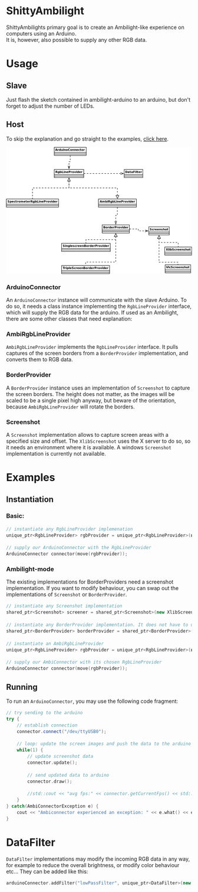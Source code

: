 # ShittyAmbilight
ShittyAmbilights primary goal is to create an Ambilight-like experience on computers using an Arduino.  
It is, however, also possible to supply any other RGB data.  

# Usage
## Slave
Just flash the sketch contained in ambilight-arduino to an arduino, but don't forget to adjust the number of LEDs.

## Host
To skip the explanation and go straight to the examples, [click here](#examples).

![class diagram](classes.png)

### ArduinoConnector
An ```ArduinoConnector``` instance will communicate with the slave Arduino. To do so, it needs a class instance implementing the ```RgbLineProvider``` interface, which will supply the RGB data for the arduino. If used as an Ambilight, there are some other classes that need explanation:

### AmbiRgbLineProvider
```AmbiRgbLineProvider``` implements the ```RgbLineProvider``` interface. It pulls captures of the screen borders from a ```BorderProvider``` implementation, and converts them to RGB data. 

### BorderProvider
A ```BorderProvider``` instance uses an implementation of ```Screenshot``` to capture the screen borders. The height does not matter, as the images will be scaled 
to be a single pixel high anyway, but beware of the orientation, because ```AmbiRgbLineProvider``` will rotate the borders.

### Screenshot
A ```Screenshot``` implementation allows to capture screen areas with a specified size and offset. The ```XlibScreenshot``` uses the X server to do so, so it needs an environment where it is available. A windows ```Screenshot``` implementation is currently not available.

# Examples
## Instantiation
### Basic:
```c++
// instantiate any RgbLineProvider implemenation
unique_ptr<RgbLineProvider> rgbProvider = unique_ptr<RgbLineProvider>(new SpectrometerRgbLineProvider());

// supply our ArduinoConnector with the RgbLineProvider
ArduinoConnector connector(move(rgbProvider));
```

### Ambilight-mode
The existing implementations for BorderProviders need a screenshot implementation. If you want to modify behaviour, you can swap out the implementations of 
```Screenshot``` or ```BorderProvider```.
```c++
// instantiate any Screenshot implementation
shared_ptr<Screenshot> screener = shared_ptr<Screenshot>(new XlibScreenshot());

// instantiate any BorderProvider implementation. It does not have to use a screenshot class!
shared_ptr<BorderProvider> borderProvider = shared_ptr<BorderProvider>(new SingleScreenBorderProvider(1366, 768, screener));

// instantiate an AmbiRgbLineProvider
unique_ptr<RgbLineProvider> rgbProvider = unique_ptr<RgbLineProvider>(new AmbiRgbLineProvider(borderProvider, 60, 12));

// supply our AmbiConnector with its chosen RgbLineProvider
ArduinoConnector connector(move(rgbProvider));
```

## Running
To run an ```ArduinoConnector```, you may use the following code fragment:
```c++
// try sending to the arduino
try {
    // establish connection
    connector.connect("/dev/ttyUSB0");

    // loop: update the screen images and push the data to the arduino
    while(1) {
        // update screenshot data
        connector.update();
        
        // send updated data to arduino
        connector.draw();

        //std::cout << "avg fps:" << connector.getCurrentFps() << std::endl;
    }
} catch(AmbiConnectorException e) {
    cout << "Ambiconnector experienced an exception: " << e.what() << endl;
}
```

# DataFilter
```DataFilter``` implementations may modify the incoming RGB data in any way, for example to reduce the overall brightness, or modify color behaviour etc... They can be added like this:
```c++
arduinoConnector.addFilter("lowPassFilter", unique_ptr<DataFilter>(new LowPassFilter(connector.getRequiredBufferLength())));
```
